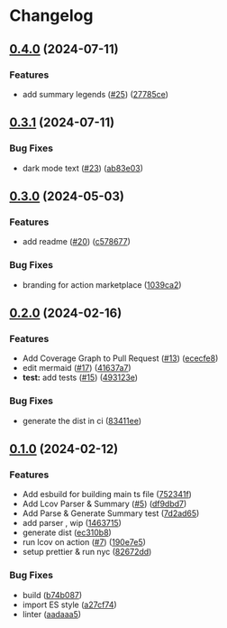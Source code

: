 # Changelog

## [0.4.0](https://github.com/pre-history/lcov-summary-action/compare/lcov-summary-action-v0.3.1...lcov-summary-action-v0.4.0) (2024-07-11)


### Features

* add summary legends ([#25](https://github.com/pre-history/lcov-summary-action/issues/25)) ([27785ce](https://github.com/pre-history/lcov-summary-action/commit/27785ce6e8ae369832ca055f2d62bb20180644d5))

## [0.3.1](https://github.com/pre-history/lcov-summary-action/compare/lcov-summary-action-v0.3.0...lcov-summary-action-v0.3.1) (2024-07-11)


### Bug Fixes

* dark mode text ([#23](https://github.com/pre-history/lcov-summary-action/issues/23)) ([ab83e03](https://github.com/pre-history/lcov-summary-action/commit/ab83e03dd7b68f447a6d9e01be55e215dc99d734))

## [0.3.0](https://github.com/pre-history/lcov-summary-action/compare/lcov-summary-action-v0.2.0...lcov-summary-action-v0.3.0) (2024-05-03)


### Features

* add readme ([#20](https://github.com/pre-history/lcov-summary-action/issues/20)) ([c578677](https://github.com/pre-history/lcov-summary-action/commit/c578677f611f6aa60dbc58dc9aa127232a0a9035))


### Bug Fixes

* branding for action marketplace ([1039ca2](https://github.com/pre-history/lcov-summary-action/commit/1039ca287129f4bc08023b14f9cc8bd2f3bbe9f5))

## [0.2.0](https://github.com/pre-history/lcov-summary-action/compare/lcov-summary-action-v0.1.0...lcov-summary-action-v0.2.0) (2024-02-16)


### Features

* Add Coverage Graph to Pull Request ([#13](https://github.com/pre-history/lcov-summary-action/issues/13)) ([ececfe8](https://github.com/pre-history/lcov-summary-action/commit/ececfe82fd843f92df001b23a2d196fa5f625e06))
* edit mermaid ([#17](https://github.com/pre-history/lcov-summary-action/issues/17)) ([41637a7](https://github.com/pre-history/lcov-summary-action/commit/41637a76845e64f03b57822ecb2787ed9db0c249))
* **test:** add tests ([#15](https://github.com/pre-history/lcov-summary-action/issues/15)) ([493123e](https://github.com/pre-history/lcov-summary-action/commit/493123e58a11ffc91deb280387df360e04df2c5a))


### Bug Fixes

* generate the dist in ci ([83411ee](https://github.com/pre-history/lcov-summary-action/commit/83411eea338cd8102710130ef95661a0e5c3e94d))

## [0.1.0](https://github.com/pre-history/lcov-summary-action/compare/lcov-summary-action-v0.0.1...lcov-summary-action-v0.1.0) (2024-02-12)


### Features

* Add esbuild for building main ts file ([752341f](https://github.com/pre-history/lcov-summary-action/commit/752341f03dc53f42b6e80b3c8e82816af6076fdd))
* Add Lcov Parser & Summary  ([#5](https://github.com/pre-history/lcov-summary-action/issues/5)) ([df9dbd7](https://github.com/pre-history/lcov-summary-action/commit/df9dbd7c6d46e9182ffce3101c998c19f60c870a))
* Add Parse & Generate Summary test ([7d2ad65](https://github.com/pre-history/lcov-summary-action/commit/7d2ad656df345fd6179ec834ef439826b6c0afa6))
* add parser , wip ([1463715](https://github.com/pre-history/lcov-summary-action/commit/14637152db8d99a8a4e4bb6209c06d1e624d825c))
* generate dist ([ec310b8](https://github.com/pre-history/lcov-summary-action/commit/ec310b82ae1922795cbd7213786fcdfe3a18969b))
* run lcov on action ([#7](https://github.com/pre-history/lcov-summary-action/issues/7)) ([190e7e5](https://github.com/pre-history/lcov-summary-action/commit/190e7e5b55b499eedf332ee6e4a5947b0e8afcdb))
* setup prettier & run nyc ([82672dd](https://github.com/pre-history/lcov-summary-action/commit/82672dd7be2076e7524677b21c06c5bfec1d3cb8))


### Bug Fixes

* build ([b74b087](https://github.com/pre-history/lcov-summary-action/commit/b74b08772e8ad23779727bdcaae42b925c5f413d))
* import ES style ([a27cf74](https://github.com/pre-history/lcov-summary-action/commit/a27cf749836be98fe97e13c9bb401259827b955f))
* linter ([aadaaa5](https://github.com/pre-history/lcov-summary-action/commit/aadaaa5d2805da9e683f4999586e9a62bed22082))
